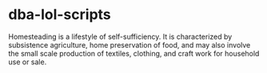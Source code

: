 # dba-lol-scripts
Homesteading is a lifestyle of self-sufficiency. It is characterized by subsistence agriculture, home preservation of food, and may also involve the small scale production of textiles, clothing, and craft work for household use or sale.
